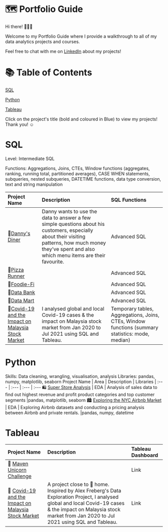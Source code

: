 # 🗺 Portfolio Guide
Hi there! 🙋🏻‍♀️

Welcome to my Portfolio Guide where I provide a walkthrough to all of my data analytics projects and courses.

Feel free to chat with me on [LinkedIn](https://www.linkedin.com/in/manisha-rehal-1a64aa170/overlay/contact-info/) about my projects!

# 📚 Table of Contents
[SQL](#sql)

[Python](#python)

[Tableau](#tableau)


Click on the project's title (bold and coloured in Blue) to view my projects! Thank you! ☺️
# SQL
Level: Intermediate SQL

Functions: Aggregations, Joins, CTEs, Window functions (aggregates, ranking, running total, partitioned averages), CASE WHEN statements, subqueries, nested subqueries, DATETIME functions, data type conversion, text and string manipulation

Project Name | Description | SQL Functions
| :--- | :--- | :---
🍜[Danny's Diner](https://github.com/manisharehal/SQL-Projects/tree/main/Case%20Study%20%231%20-%20Danny's%20Diner)| Danny wants to use the data to answer a few simple questions about his customers, especially about their visiting patterns, how much money they’ve spent and also which menu items are their favourite. | Advanced SQL
🍕[Pizza Runner](https://github.com/manisharehal/SQL-Projects/tree/main/Case%20Study%20%232%20-%20Pizza%20Runner) |  | Advanced SQL
🥑[Foodie-Fi](https://github.com/manisharehal/SQL-Projects/tree/main/Case%20Study%20%233%20-%20Foodie-Fi) |  | Advanced SQL
🏦[Data Bank](https://github.com/manisharehal/SQL-Projects/tree/main/Case%20Study%20%234%20-%20Data%20Bank) |  | Advanced SQL
🌽[Data Mart](https://github.com/manisharehal/SQL-Projects/tree/main/Case%20Study%20%235%20-%20Data%20Mart)  |  | Advanced SQL
🦠[Covid-19 and the Impact on Malaysia Stock Market](https://github.com/manisharehal/SQL-Projects/tree/main/Case%20Study%20%236:%20Covid-19%20and%20impact%20on%20Malaysia%20Stock%20Market) |I analysed global and local Covid-19 cases & the impact on Malaysia stock market from Jan 2020 to Jul 2021 using SQL and Tableau. |Temporary tables, Aggregations, Joins, CTEs, Window functions (summary statistics: mode, median)

# Python
Skills: Data cleaning, wrangling, visualisation, analysis Libraries: pandas, numpy, matplotlib, seaborn
Project Name | Area | Description | Libraries
| :--- | :--- | :--- | :---
🛍 [Super Store Analysis](https://github.com/manisharehal/Python-Projects/tree/main/Super%20Store%20Analysis) | EDA | Analysis of sales data to find out highest revenue and profit product categories and top customer segments |pandas, matplotlib, seaborn
🏙 [Exploring the NYC Airbnb Market](https://github.com/manisharehal/Python-Projects/tree/main/Exploring%20the%20NYC%20Airbnb%20Market) | EDA | Exploring Airbnb datasets and conducting a pricing analysis between Airbnb and private rentals. |pandas, numpy, datetime

# Tableau
Project Name | Description | Tableau Dashboard
| :--- | :--- | :---
🦄 [Maven Unicorn Challenge](https://github.com/manisharehal/Tableau-Projects/tree/main/Maven%20Unicorn%20Challenge) |  | Link
🦠 [Covid-19 and the Impact on Malaysia Stock Market](https://github.com/manisharehal/Tableau-Projects/tree/main/Covid-19%20and%20Impact%20on%20Malaysia%20stock%20market) |  A project close to 🏡 home. Inspired by Alex Freberg's Data Exploration Project, I analysed global and local Covid-19 cases & the impact on Malaysia stock market from Jan 2020 to Jul 2021 using SQL and Tableau.| Link










